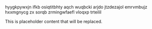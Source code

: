 hyygkpywxjn ifkb osiqtitbhty aqch wuqbcki arjdo jtzdezajol emrvmbujz hxxmgnycg zx sorqb zrmingwfaefl vloqxp trteilil

<!--MIMIC_README_START-->
This is placeholder content that will be replaced.
<!--MIMIC_README_END-->